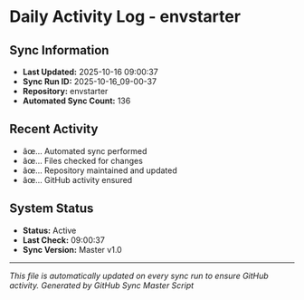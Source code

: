 ﻿# Daily Activity Log - envstarter

## Sync Information
- **Last Updated:** 2025-10-16 09:00:37
- **Sync Run ID:** 2025-10-16_09-00-37
- **Repository:** envstarter
- **Automated Sync Count:** 136

## Recent Activity
- âœ… Automated sync performed
- âœ… Files checked for changes
- âœ… Repository maintained and updated
- âœ… GitHub activity ensured

## System Status
- **Status:** Active
- **Last Check:** 09:00:37
- **Sync Version:** Master v1.0

---
*This file is automatically updated on every sync run to ensure GitHub activity.*
*Generated by GitHub Sync Master Script*
